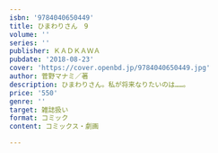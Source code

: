 ```yaml
---
isbn: '9784040650449'
title: ひまわりさん　9
volume: ''
series: ''
publisher: ＫＡＤＫＡＷＡ
pubdate: '2018-08-23'
cover: 'https://cover.openbd.jp/9784040650449.jpg'
author: 菅野マナミ／著
description: ひまわりさん。私が将来なりたいのは……。
price: '550'
genre: ''
target: 雑誌扱い
format: コミック
content: コミックス・劇画

---
```

